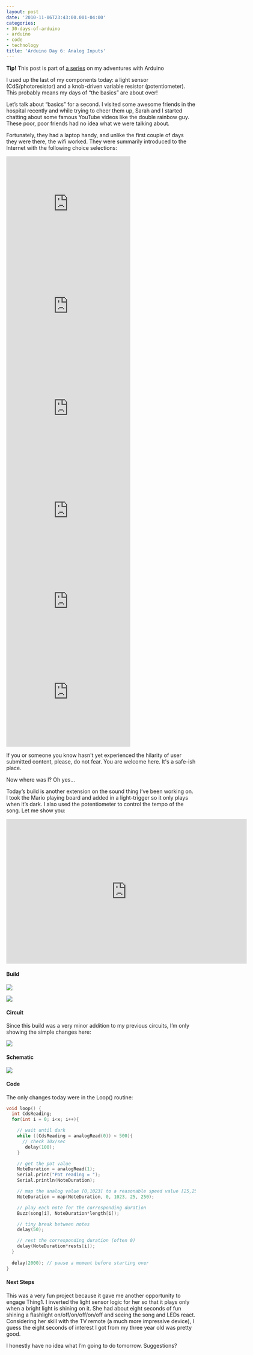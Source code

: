 ```yaml
---
layout: post
date: '2010-11-06T23:43:00.001-04:00'
categories:
- 30-days-of-arduino
- arduino
- code
- technology
title: 'Arduino Day 6: Analog Inputs'
---
```


**Tip!** This post is part of [a series](/tag/30-days-of-arduino) on my adventures with Arduino

I used up the last of my components today: a light sensor (CdS/photoresistor) and a knob-driven variable resistor (potentiometer). This probably means my days of “the basics” are about over!

Let’s talk about “basics” for a second. I visited some awesome friends in the hospital recently and while trying to cheer them up, Sarah and I started chatting about some famous YouTube videos like the double rainbow guy. These poor, poor friends had no idea what we were talking about.

Fortunately, they had a laptop handy, and unlike the first couple of days they were there, the wifi worked. They were summarily introduced to the Internet with the following choice selections:

<iframe width="330" height="272" src="https://www.youtube.com/embed/OQSNhk5ICTI" title="Yosemitebear Mountain Double Rainbow 1-8-10" frameborder="0" allow="accelerometer; autoplay; clipboard-write; encrypted-media; gyroscope; picture-in-picture; web-share" allowfullscreen></iframe>

<iframe width="330" height="272" src="https://www.youtube.com/embed/MX0D4oZwCsA" title="DOUBLE RAINBOW SONG!!" frameborder="0" allow="accelerometer; autoplay; clipboard-write; encrypted-media; gyroscope; picture-in-picture; web-share" allowfullscreen></iframe>
<iframe width="330" height="272" src="https://www.youtube.com/embed/RzVkntQsNMM" title="Yosemitebear Mountain Wildlife Fall 09" frameborder="0" allow="accelerometer; autoplay; clipboard-write; encrypted-media; gyroscope; picture-in-picture; web-share" allowfullscreen></iframe>
<iframe width="330" height="272" src="https://www.youtube.com/embed/_OBlgSz8sSM" title="" frameborder="0" allow="accelerometer; autoplay; clipboard-write; encrypted-media; gyroscope; picture-in-picture; web-share" allowfullscreen></iframe>
<iframe width="330" height="210" src="https://www.youtube.com/embed/VF9-sEbqDvU" title="MARCEL THE SHELL WITH SHOES ON" frameborder="0" allow="accelerometer; autoplay; clipboard-write; encrypted-media; gyroscope; picture-in-picture; web-share" allowfullscreen></iframe>
<iframe width="330" height="272" src="https://www.youtube.com/embed/FtX8nswnUKU" title="kittens inspired by kittens" frameborder="0" allow="accelerometer; autoplay; clipboard-write; encrypted-media; gyroscope; picture-in-picture; web-share" allowfullscreen></iframe>

If you or someone you know hasn't yet experienced the hilarity of user submitted content, please, do not fear. You are welcome here. It's a safe-ish place.

Now where was I? Oh yes...

Today’s build is another extension on the sound thing I’ve been working on. I took the Mario playing board and added in a light-trigger so it only plays when it’s dark. I also used the potentiometer to control the tempo of the song. Let me show you:  

<iframe width="640" height="385" src="https://www.youtube.com/embed/gfhQ6J9veXE" title="Arduino Day 6: Analog Inputs" frameborder="0" allow="accelerometer; autoplay; clipboard-write; encrypted-media; gyroscope; picture-in-picture; web-share" allowfullscreen></iframe>

#### Build

![](/assets/2010/IMAG0705-day-6.jpg) 

![](/assets/2010/IMAG0707-day-6.jpg) 

#### Circuit

Since this build was a very minor addition to my previous circuits, I’m only showing the simple changes here:

![](/assets/2010/Sketch_bb-day-6.png) 

#### Schematic

![](/assets/2010/Sketch_schem-day-6.png) 

#### Code

The only changes today were in the Loop() routine:
```c
void loop() {
  int CdsReading;  
  for(int i = 0; i<x; i++){

    // wait until dark
    while ((CdsReading = analogRead(0)) < 500){
      // check 10x/sec
       delay(100);       
    }

    // get the pot value
    NoteDuration = analogRead(1);
    Serial.print("Pot reading = ");
    Serial.println(NoteDuration);

    // map the analog value [0,1023] to a reasonable speed value [25,250]
    NoteDuration = map(NoteDuration, 0, 1023, 25, 250);

    // play each note for the corresponding duration
    Buzz(song[i], NoteDuration*length[i]);

    // tiny break between notes
    delay(50); 

    // rest the corresponding duration (often 0)
    delay(NoteDuration*rests[i]);
  }
  
  delay(2000); // pause a moment before starting over
}
```

#### Next Steps

This was a very fun project because it gave me another opportunity to engage Thing1. I inverted the light sensor logic for her so that it plays only when a bright light is shining on it. She had about eight seconds of fun shining a flashlight on/off/on/off/on/off and seeing the song and LEDs react. Considering her skill with the TV remote (a much more impressive device), I guess the eight seconds of interest I got from my three year old was pretty good.


I honestly have no idea what I’m going to do tomorrow. Suggestions?